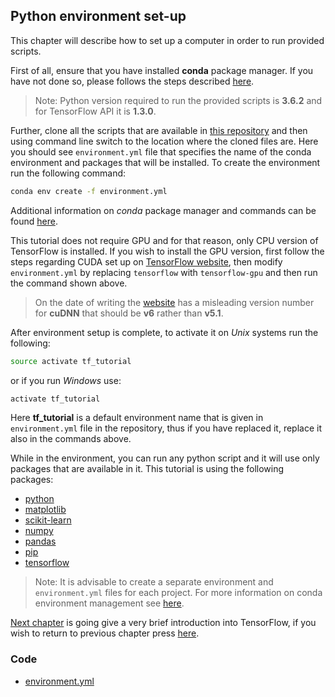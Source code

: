 ## Python environment set-up

This chapter will describe how to set up a computer in order to run provided scripts.

First of all, ensure that you have installed **conda** package manager. If you have not done so, please follows the steps described [here](https://conda.io/docs/user-guide/install/download.html).
> Note: Python version required to run the provided scripts is **3.6.2** and for TensorFlow API it is **1.3.0**.

Further, clone all the scripts that are available in [this repository](https://bitbucket.org/tomasbernotas/ml_in_tensorflow) and then using command line switch to the location where the cloned files are. Here you should see `environment.yml` file that specifies the name of the conda environment and packages that will be installed. To create the environment run the following command:

```bash
conda env create -f environment.yml
```

Additional information on *conda* package manager and commands can be found [here](https://conda.io/docs/).

This tutorial does not require GPU and for that reason, only CPU version of TensorFlow is installed. If you wish to install the GPU version, first follow the steps regarding CUDA set up on [TensorFlow website](https://www.tensorflow.org/install/), then modify `environment.yml` by replacing `tensorflow` with `tensorflow-gpu` and then run the command shown above.
> On the date of writing the [website](https://www.tensorflow.org/install/) has a misleading version number for **cuDNN** that should be **v6** rather than **v5.1**.

After environment setup is complete, to activate it on *Unix* systems run the following:

```bash
source activate tf_tutorial
```

or if you run *Windows* use:

```bash
activate tf_tutorial
```

Here **tf_tutorial** is a default environment name that is given in `environment.yml` file in the repository, thus if you have replaced it, replace it also in the commands above.

While in the environment, you can run any python script and it will use only packages that are available in it. This tutorial is using the following packages:

+ [python](https://www.python.org/)
+ [matplotlib](https://matplotlib.org/)
+ [scikit-learn](http://scikit-learn.org/stable/)
+ [numpy](http://www.numpy.org/)
+ [pandas](http://pandas.pydata.org/)
+ [pip](https://pip.pypa.io/en/stable/)
+ [tensorflow](https://www.tensorflow.org/)

> Note:  It is advisable to create a separate environment and `environment.yml` files for each project. For more information on conda environment management see [here](https://conda.io/docs/commands.html#conda-environment-commands).

[Next chapter](chapter2.md)  is going give a very brief introduction into TensorFlow, if you wish to return to previous chapter press [here](../README.md).

### Code

+ [environment.yml](../scripts/environment.yml)
